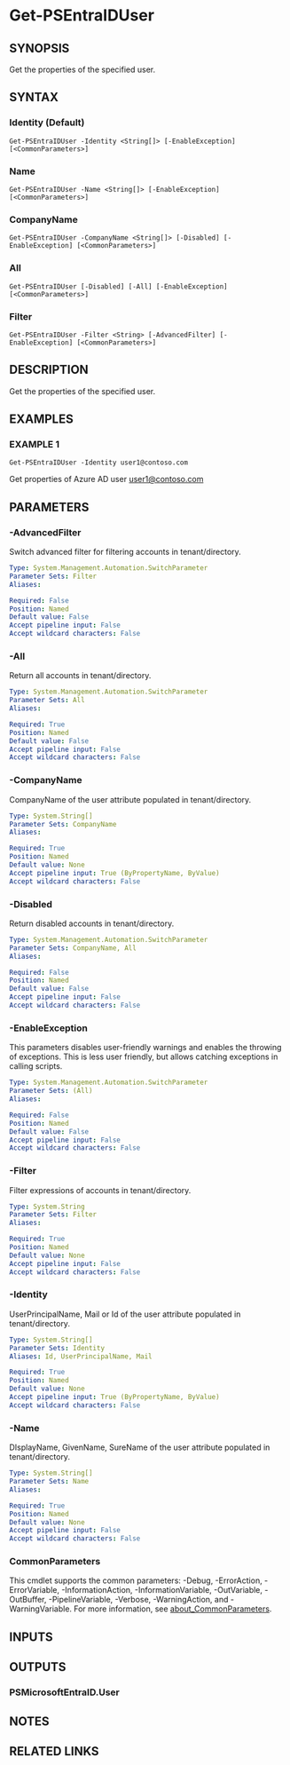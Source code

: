﻿---
external help file: PSMicrosoftEntraID-help.xml
Module Name: PSMicrosoftEntraID
online version:
schema: 2.0.0
---

# Get-PSEntraIDUser

## SYNOPSIS
Get the properties of the specified user.

## SYNTAX

### Identity (Default)
```
Get-PSEntraIDUser -Identity <String[]> [-EnableException] [<CommonParameters>]
```

### Name
```
Get-PSEntraIDUser -Name <String[]> [-EnableException] [<CommonParameters>]
```

### CompanyName
```
Get-PSEntraIDUser -CompanyName <String[]> [-Disabled] [-EnableException] [<CommonParameters>]
```

### All
```
Get-PSEntraIDUser [-Disabled] [-All] [-EnableException] [<CommonParameters>]
```

### Filter
```
Get-PSEntraIDUser -Filter <String> [-AdvancedFilter] [-EnableException] [<CommonParameters>]
```

## DESCRIPTION
Get the properties of the specified user.

## EXAMPLES

### EXAMPLE 1
```
Get-PSEntraIDUser -Identity user1@contoso.com
```

Get properties of Azure AD user user1@contoso.com

## PARAMETERS

### -AdvancedFilter
Switch advanced filter for filtering accounts in tenant/directory.

```yaml
Type: System.Management.Automation.SwitchParameter
Parameter Sets: Filter
Aliases:

Required: False
Position: Named
Default value: False
Accept pipeline input: False
Accept wildcard characters: False
```

### -All
Return all accounts in tenant/directory.

```yaml
Type: System.Management.Automation.SwitchParameter
Parameter Sets: All
Aliases:

Required: True
Position: Named
Default value: False
Accept pipeline input: False
Accept wildcard characters: False
```

### -CompanyName
CompanyName of the user attribute populated in tenant/directory.

```yaml
Type: System.String[]
Parameter Sets: CompanyName
Aliases:

Required: True
Position: Named
Default value: None
Accept pipeline input: True (ByPropertyName, ByValue)
Accept wildcard characters: False
```

### -Disabled
Return disabled accounts in tenant/directory.

```yaml
Type: System.Management.Automation.SwitchParameter
Parameter Sets: CompanyName, All
Aliases:

Required: False
Position: Named
Default value: False
Accept pipeline input: False
Accept wildcard characters: False
```

### -EnableException
This parameters disables user-friendly warnings and enables the throwing of exceptions.
This is less user friendly,
but allows catching exceptions in calling scripts.

```yaml
Type: System.Management.Automation.SwitchParameter
Parameter Sets: (All)
Aliases:

Required: False
Position: Named
Default value: False
Accept pipeline input: False
Accept wildcard characters: False
```

### -Filter
Filter expressions of accounts in tenant/directory.

```yaml
Type: System.String
Parameter Sets: Filter
Aliases:

Required: True
Position: Named
Default value: None
Accept pipeline input: False
Accept wildcard characters: False
```

### -Identity
UserPrincipalName, Mail or Id of the user attribute populated in tenant/directory.

```yaml
Type: System.String[]
Parameter Sets: Identity
Aliases: Id, UserPrincipalName, Mail

Required: True
Position: Named
Default value: None
Accept pipeline input: True (ByPropertyName, ByValue)
Accept wildcard characters: False
```

### -Name
DIsplayName, GivenName, SureName of the user attribute populated in tenant/directory.

```yaml
Type: System.String[]
Parameter Sets: Name
Aliases:

Required: True
Position: Named
Default value: None
Accept pipeline input: False
Accept wildcard characters: False
```

### CommonParameters
This cmdlet supports the common parameters: -Debug, -ErrorAction, -ErrorVariable, -InformationAction, -InformationVariable, -OutVariable, -OutBuffer, -PipelineVariable, -Verbose, -WarningAction, and -WarningVariable. For more information, see [about_CommonParameters](http://go.microsoft.com/fwlink/?LinkID=113216).

## INPUTS

## OUTPUTS

### PSMicrosoftEntraID.User
## NOTES

## RELATED LINKS
